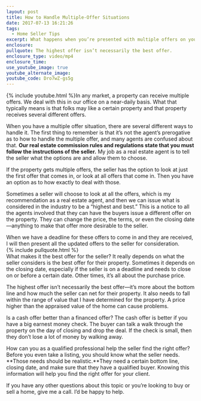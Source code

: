 ```yaml
---
layout: post
title: How to Handle Multiple-Offer Situations
date: 2017-07-13 16:21:26
tags:
  - Home Seller Tips
excerpt: What happens when you’re presented with multiple offers on your home? Today I want to walk you through the process.
enclosure:
pullquote: The highest offer isn’t necessarily the best offer.
enclosure_type: video/mp4
enclosure_time:
use_youtube_image: true
youtube_alternate_image:
youtube_code: Dro7wZ-gs5g
---
```



{% include youtube.html %}In any market, a property can receive multiple offers. We deal with this in our office on a near-daily basis. What that typically means is that folks may like a certain property and that property receives several different offers.&nbsp;

When you have a multiple offer situation, there are several different ways to handle it. The first thing to remember is that it’s not the agent’s prerogative as to how to handle the multiple offer, and many agents are confused about that. **Our real estate commission rules and regulations state that you must follow the instructions of the seller.** My job as a real estate agent is to tell the seller what the options are and allow them to choose.

If the property gets multiple offers, the seller has the option to look at just the first offer that comes in, or look at all offers that come in. Then you have an option as to how exactly to deal with those.

Sometimes a seller will choose to look at all the offers, which is my recommendation as a real estate agent, and then we can issue what is considered in the industry to be a “highest and best.” This is a notice to all the agents involved that they can have the buyers issue a different offer on the property. They can change the price, the terms, or even the closing date—anything to make that offer more desirable to the seller.

When we have a deadline for these offers to come in and they are received, I will then present all the updated offers to the seller for consideration.
<br>{% include pullquote.html %}
<br>What makes it the best offer for the seller? It really depends on what the seller considers is the best offer for their property. Sometimes it depends on the closing date, especially if the seller is on a deadline and needs to close on or before a certain date. Other times, it’s all about the purchase price.

The highest offer isn’t necessarily the best offer—it’s more about the bottom line and how much the seller can net for their property. It also needs to fall within the range of value that I have determined for the property. A price higher than the appraised value of the home can cause problems.

Is a cash offer better than a financed offer? The cash offer is better if you have a big earnest money check. The buyer can talk a walk through the property on the day of closing and drop the deal. If the check is small, then they don’t lose a lot of money by walking away.

How can you as a qualified professional help the seller find the right offer? Before you even take a listing, you should know what the seller needs. **Those needs should be realistic.**They need a certain bottom line, closing date, and make sure that they have a qualified buyer. Knowing this information will help you find the right offer for your client.

If you have any other questions about this topic or you’re looking to buy or sell a home, give me a call. I’d be happy to help.